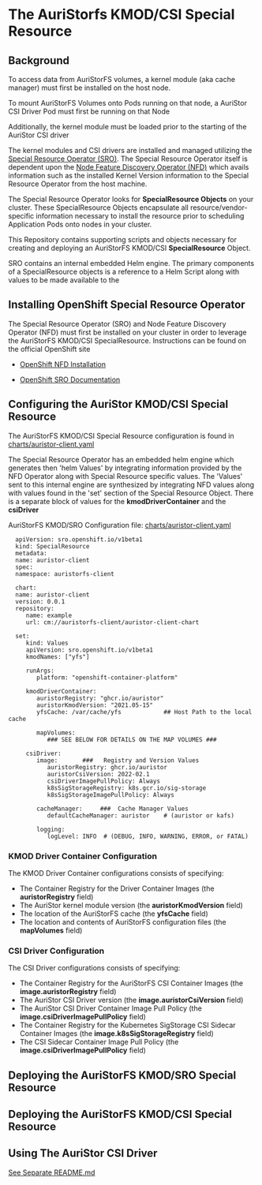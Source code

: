 
# The AuriStorfs KMOD/CSI Special Resource 

## Background
To access data from AuriStorFS volumes, a kernel module (aka cache manager) must first be installed on the host node.

To mount AuriStorFS Volumes onto Pods running on that node, a AuriStor CSI Driver Pod must first be running on that Node

Additionally, the kernel module must be loaded prior to the starting of the AuriStor CSI driver

The kernel modules and CSI drivers are installed and managed utilizing the [Special Resource Operator (SRO)](https://docs.openshift.com/container-platform/4.9/hardware_enablement/psap-special-resource-operator.html). 
 The Special Resource Operator itself is dependent upon the [Node Feature Discovery Operator (NFD)](https://docs.openshift.com/container-platform/4.9/hardware_enablement/psap-node-feature-discovery-operator.html) which avails information such as the installed Kernel Version information to the Special Resource Operator from the host machine.

 The Special Resource Operator looks for **SpecialResource Objects** on your cluster.  These SpecialResource Objects encapsulate all resource/vendor-specific information necessary to install the resource prior to scheduling Application Pods onto nodes in your cluster. 

 This Repository contains supporting scripts and objects necessary for creating and deploying an AuriStorFS KMOD/CSI **SpecialResource** Object.

 SRO contains an internal embedded Helm engine. The primary components of a SpecialResource objects is a reference to a Helm Script along with values to be made available to the 



## Installing OpenShift Special Resource Operator

The Special Resource Operator (SRO) and Node Feature Discovery Operator (NFD) must first be installed on your cluster in order to leverage the AuriStorFS KMOD/CSI SpecialResource. Instructions can be found on the official OpenShift site

- [OpenShift NFD Installation](https://docs.openshift.com/container-platform/4.8/scalability_and_performance/psap-node-feature-discovery-operator.html#installing-the-node-feature-discovery-operator_node-feature-discovery-operator)


- [OpenShift SRO Documentation](https://docs.openshift.com/container-platform/4.9/hardware_enablement/psap-special-resource-operator.html#installing-special-resource-operator)

## Configuring the AuriStor KMOD/CSI Special Resource

The AuriStorFS KMOD/CSI Special Resource configuration is found in  [charts/auristor-client.yaml](charts/auristor-client.yaml)  

The Special Resource Operator has an embedded helm engine which generates then 'helm Values' by integrating information provided by the NFD Operator along with Special Resource specific values.  The 'Values' sent to this internal engine are synthesized by integrating NFD values along with values found in the 'set' section of the Special Resource Object. There is a separate block of values for the **kmodDriverContainer** and the **csiDriver** 

AuriStorFS KMOD/SRO Configuration file: [charts/auristor-client.yaml](charts/auristor-client.yaml)

      apiVersion: sro.openshift.io/v1beta1
      kind: SpecialResource
      metadata:
      name: auristor-client
      spec:
      namespace: auristorfs-client

      chart:
      name: auristor-client
      version: 0.0.1
      repository:
         name: example
         url: cm://auristorfs-client/auristor-client-chart
         
      set:
         kind: Values
         apiVersion: sro.openshift.io/v1beta1
         kmodNames: ["yfs"]

         runArgs:
            platform: "openshift-container-platform"
               
         kmodDriverContainer:    
            auristorRegistry: "ghcr.io/auristor"
            auristorKmodVersion: "2021.05-15"
            yfsCache: /var/cache/yfs            ## Host Path to the local cache

            mapVolumes:
               ### SEE BELOW FOR DETAILS ON THE MAP VOLUMES ###

         csiDriver:
            image:       ###   Registry and Version Values
               auristorRegistry: ghcr.io/auristor
               auristorCsiVersion: 2022-02.1
               csiDriverImagePullPolicy: Always
               k8sSigStorageRegistry: k8s.gcr.io/sig-storage
               k8sSigStorageImagePullPolicy: Always

            cacheManager:     ###  Cache Manager Values
               defaultCacheManager: auristor    # (auristor or kafs)

            logging:
               logLevel: INFO  # (DEBUG, INFO, WARNING, ERROR, or FATAL)


### KMOD Driver Container Configuration

The KMOD Driver Container configurations consists of specifying:
- The Container Registry for the Driver Container Images (the **auristorRegistry** field)
- The AuriStor kernel module version (the **auristorKmodVersion** field)
- The location of the AuriStorFS cache (the **yfsCache** field)
- The location and contents of AuriStorFS configuration files (the **mapVolumes** field)



### CSI Driver Configuration

The CSI Driver configurations consists of specifying:
- The Container Registry for the AuriStorFS CSI Container Images (the **image.auristorRegistry** field)
- The AuriStor CSI Driver version (the **image.auristorCsiVersion** field)
- The AuriStor CSI Driver Container Image Pull Policy (the **image.csiDriverImagePullPolicy** field)
- The Container Registry for the Kubernetes SigStorage CSI Sidecar Container Images (the **image.k8sSigStorageRegistry** field)
- The CSI Sidecar Container Image Pull Policy (the **image.csiDriverImagePullPolicy** field)


## Deploying the AuriStorFS KMOD/SRO Special Resource

## Deploying the AuriStorFS KMOD/CSI Special Resource

## Using The AuriStor CSI Driver

[See Separate README.md](docs/csi)









